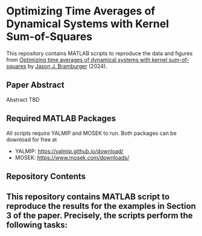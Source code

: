 # **Optimizing Time Averages of Dynamical Systems with Kernel Sum-of-Squares**

This repository contains MATLAB scripts to reproduce the data and figures from [Optimizing time averages of dynamical systems with kernel sum-of-squares]() by [Jason J. Bramburger](https://hybrid.concordia.ca/jbrambur/) (2024).

## **Paper Abstract**
Abstract TBD

## **Required MATLAB Packages**
All scripts require YALMIP and MOSEK to run. Both packages can be download for free at 
- YALMIP: https://yalmip.github.io/download/
- MOSEK: https://www.mosek.com/downloads/

## **Repository Contents**
This repository contains MATLAB script to reproduce the results for the examples in Section 3 of the paper. Precisely, the scripts perform the following tasks:
- 
